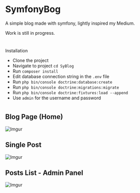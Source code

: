 # SymfonyBog
A simple blog made with symfony, lightly inspired my Medium.

Work is still in progress.


#


Installation
* Clone the project
* Navigate to project `cd SyBlog`
* Run `composer install`
* Edit database connection string in the `.env` file
* Run `php bin/console doctrine:database:create`
* Run `php bin/console doctrine:migrations:migrate`
* Run `php bin/console doctrine:fixtures:load --append`
* Use `admin` for the username and password


#


## Blog Page (Home)
![Imgur](https://i.imgur.com/YRm3EuK.jpg)



## Single Post
![Imgur](https://i.imgur.com/cxFpAaP.jpg)



## Posts List - Admin Panel
![Imgur](https://i.imgur.com/nEFPnBL.png)

